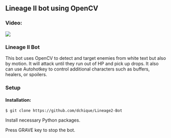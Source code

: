 ## Lineage II bot using OpenCV  
### Video:
[![](http://img.youtube.com/vi/k8rXYoxpYmg/0.jpg)](http://www.youtube.com/watch?v=k8rXYoxpYmg "")
### Lineage II Bot  
This bot uses OpenCV to detect and target enemies from white text but also by motion. It will attack until they run out of HP and pick up drops. It also can use Autohotkey to control additional characters such as buffers, healers, or spoilers.
### Setup  
#### Installation:  
```  
$ git clone https://github.com/dchique/Lineage2-Bot 
```  
Install necessary Python packages.

Press GRAVE key to stop the bot.
